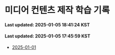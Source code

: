 # 미디어 컨텐츠 제작 학습 기록
#### Last updated: 2025-01-05 18:41:24 KST

#### Last updated: 2025-01-05 17:45:59 KST

- [2025-01-01](20250101.md)

